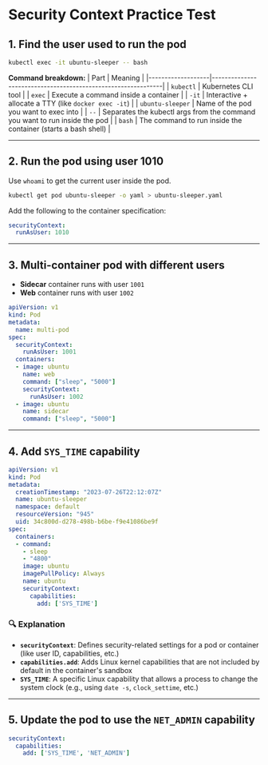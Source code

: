# Security Context Practice Test

## 1. Find the user used to run the pod

```sh
kubectl exec -it ubuntu-sleeper -- bash
```

**Command breakdown:**
| Part              | Meaning                                                      |
|-------------------|--------------------------------------------------------------|
| `kubectl`         | Kubernetes CLI tool                                          |
| `exec`            | Execute a command inside a container                         |
| `-it`             | Interactive + allocate a TTY (like `docker exec -it`)       |
| `ubuntu-sleeper`  | Name of the pod you want to exec into                       |
| `--`              | Separates the kubectl args from the command you want to run inside the pod |
| `bash`            | The command to run inside the container (starts a bash shell) |

---

## 2. Run the pod using user 1010

Use `whoami` to get the current user inside the pod.

```sh
kubectl get pod ubuntu-sleeper -o yaml > ubuntu-sleeper.yaml
```

Add the following to the container specification:

```yaml
securityContext:
  runAsUser: 1010
```

---

## 3. Multi-container pod with different users

- **Sidecar** container runs with user `1001`
- **Web** container runs with user `1002`

```yaml
apiVersion: v1
kind: Pod
metadata:
  name: multi-pod
spec:
  securityContext:
    runAsUser: 1001
  containers:
  - image: ubuntu
    name: web
    command: ["sleep", "5000"]
    securityContext:
      runAsUser: 1002
  - image: ubuntu
    name: sidecar
    command: ["sleep", "5000"]
```

---

## 4. Add `SYS_TIME` capability

```yaml
apiVersion: v1
kind: Pod
metadata:
  creationTimestamp: "2023-07-26T22:12:07Z"
  name: ubuntu-sleeper
  namespace: default
  resourceVersion: "945"
  uid: 34c800d-d278-498b-b6be-f9e41086be9f
spec:
  containers:
  - command:
    - sleep
    - "4800"
    image: ubuntu
    imagePullPolicy: Always
    name: ubuntu
    securityContext:
      capabilities:
        add: ['SYS_TIME']
```

### 🔍 Explanation
- **`securityContext`**: Defines security-related settings for a pod or container (like user ID, capabilities, etc.)
- **`capabilities.add`**: Adds Linux kernel capabilities that are not included by default in the container's sandbox
- **`SYS_TIME`**: A specific Linux capability that allows a process to change the system clock (e.g., using `date -s`, `clock_settime`, etc.)

---

## 5. Update the pod to use the `NET_ADMIN` capability

```yaml
securityContext:
  capabilities:
    add: ['SYS_TIME', 'NET_ADMIN']
```
